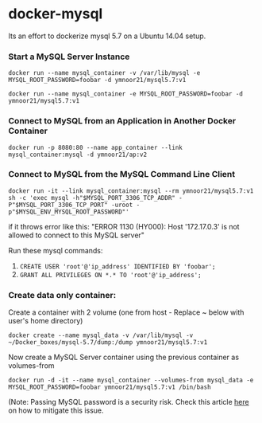 # docker-mysql
Its an effort to dockerize mysql 5.7 on a Ubuntu 14.04 setup.

### Start a MySQL Server Instance
`docker run --name mysql_container -v /var/lib/mysql -e MYSQL_ROOT_PASSWORD=foobar -d ymnoor21/mysql5.7:v1`

`docker run --name mysql_container -e MYSQL_ROOT_PASSWORD=foobar -d ymnoor21/mysql5.7:v1`

### Connect to MySQL from an Application in Another Docker Container
`docker run -p 8080:80 --name app_container --link mysql_container:mysql -d ymnoor21/ap:v2`

### Connect to MySQL from the MySQL Command Line Client
`docker run -it --link mysql_container:mysql --rm ymnoor21/mysql5.7:v1 sh -c 'exec mysql -h"$MYSQL_PORT_3306_TCP_ADDR" -P"$MYSQL_PORT_3306_TCP_PORT" -uroot -p"$MYSQL_ENV_MYSQL_ROOT_PASSWORD"'`

if it throws error like this: 
"ERROR 1130 (HY000): Host '172.17.0.3' is not allowed to connect to this MySQL server"

Run these mysql commands:

1. `CREATE USER 'root'@'ip_address' IDENTIFIED BY 'foobar';`
2. `GRANT ALL PRIVILEGES ON *.* TO 'root'@'ip_address';`

### Create data only container:
Create a container with 2 volume (one from host - Replace ~ below with user's home directory)

`docker create --name mysql_data -v /var/lib/mysql -v ~/Docker_boxes/mysql-5.7/dump:/dump ymnoor21/mysql5.7:v1`
	
Now create a MySQL Server container using the previous container as volumes-from
	
`docker run -d -it --name mysql_container --volumes-from mysql_data -e MYSQL_ROOT_PASSWORD=foobar ymnoor21/mysql5.7:v1 /bin/bash`
	
(Note: Passing MySQL password is a security risk. Check this article [here](http://datacharmer.blogspot.com/2016/02/a-safer-mysql-box-in-docker.html) on how to mitigate this issue. 
	
